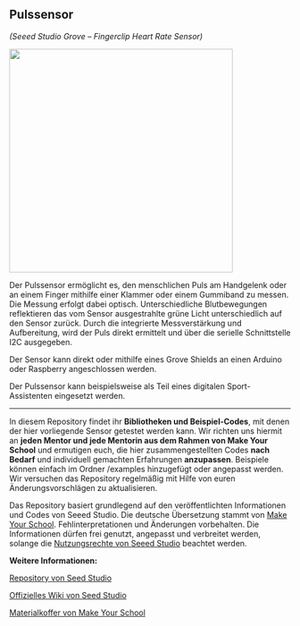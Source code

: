 Pulssensor
----
*(Seeed Studio Grove – Fingerclip Heart Rate Sensor)*

<img src=https://www.makeyourschool.de/wp-content/uploads/2018/10/32_pulssensor-1024x1024.jpg width=400px>

Der Pulssensor ermöglicht es, den menschlichen Puls am Handgelenk oder an einem Finger mithilfe einer Klammer oder einem Gummiband zu messen. Die Messung erfolgt dabei optisch. Unterschiedliche Blutbewegungen reflektieren das vom Sensor ausgestrahlte grüne Licht unterschiedlich auf den Sensor zurück. Durch die integrierte Messverstärkung und Aufbereitung, wird der Puls direkt ermittelt und über die serielle Schnittstelle I2C ausgegeben.

Der Sensor kann direkt oder mithilfe eines Grove Shields an einen Arduino oder Raspberry angeschlossen werden.

Der Pulssensor kann beispielsweise als Teil eines digitalen Sport-Assistenten eingesetzt werden.

----

In diesem Repository findet ihr **Bibliotheken und Beispiel-Codes**, mit denen der hier vorliegende Sensor getestet werden kann. Wir richten uns hiermit an **jeden Mentor und jede Mentorin aus dem Rahmen von Make Your School** und ermutigen euch, die hier zusammengestellten Codes **nach Bedarf** und individuell gemachten Erfahrungen **anzupassen**. Beispiele können einfach im Ordner /examples hinzugefügt oder angepasst werden. Wir versuchen das Repository regelmäßig mit Hilfe von euren Änderungsvorschlägen zu aktualisieren.

Das Repository basiert grundlegend auf den veröffentlichten Informationen und Codes von Seeed Studio. 
Die deutsche Übersetzung stammt von [Make Your School](https://www.makeyourschool.de/). Fehlinterpretationen und Änderungen vorbehalten. Die Informationen dürfen frei genutzt, angepasst und verbreitet werden, solange die [Nutzungsrechte von Seeed Studio](https://github.com/Seeed-Studio/Grove_Dust_Sensor/blob/master/License.txt) beachtet werden. 

**Weitere Informationen:**

[Repository von Seed Studio](https://github.com/Seeed-Studio/)

[Offizielles Wiki von Seed Studio](http://wiki.seeedstudio.com/Grove/)

[Materialkoffer von Make Your School](https://www.makeyourschool.de/material/)

